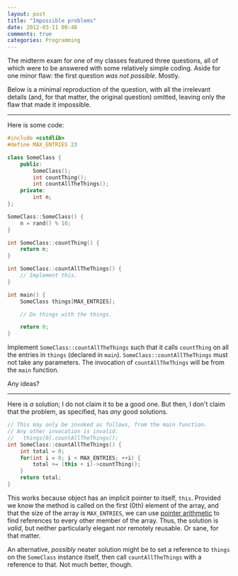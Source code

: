 ```yaml
---
layout: post
title: "Impossible problems"
date: 2012-03-11 00:48
comments: true
categories: Programming
---
```

The midterm exam for one of my classes featured three questions, all of which were to
be answered with some relatively simple coding. Aside for one minor flaw: the first
question *was not possible*. Mostly.

Below is a minimal reproduction of the question, with all the irrelevant details (and,
for that matter, the original question) omitted, leaving only the flaw that made it
impossible.
<!-- more -->
* * *

Here is some code:

``` cpp
#include <cstdlib>
#define MAX_ENTRIES 23

class SomeClass {
    public:
        SomeClass();
        int countThing();
        int countAllTheThings();
    private:
        int n;
};

SomeClass::SomeClass() {
    n = rand() % 10;
}

int SomeClass::countThing() {
    return n;
}

int SomeClass::countAllTheThings() {
    // Implement this.
}

int main() {
    SomeClass things[MAX_ENTRIES];

    // Do things with the things.

    return 0;
}
```

Implement `SomeClass::countAllTheThings` such that it calls `countThing` on all the
entries in `things` (declared in `main`). `SomeClass::countAllTheThings` must not
take any parameters. The invocation of `countAllTheThings` will be from the `main`
function.

Any ideas?

* * *

Here is *a* solution; I do not claim it to be a good one. But then, I don't claim
that the problem, as specified, has *any* good solutions.

``` cpp
// This may only be invoked as follows, from the main function.
// Any other invocation is invalid.
//   things[0].countAllTheThings();
int SomeClass::countAllTheThings() {
    int total = 0;
    for(int i = 0; i < MAX_ENTRIES; ++i) {
        total += (this + i)->countThing();
    }
    return total;
}
```

This works because object has an implicit pointer to itself, `this`. Provided we know
the method is called on the first (0th) element of the array, and that the size of the
array is `MAX_ENTRIES`, we can use [pointer arithmetic][] to find references to every
other member of the array. Thus, the solution is *valid*, but neither particularly
elegant nor remotely reusable. Or sane, for that matter.

An alternative, *possibly* neater solution might be to set a reference to `things` on
the `SomeClass` instance itself, then call `countAllTheThings` with a reference to that.
Not much better, though.

[pointer arithmetic]: http://en.wikipedia.org/wiki/Pointer_(computer_programming)#C_and_C.2B.2B
